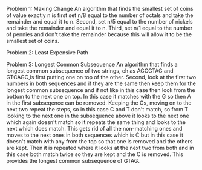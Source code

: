 Problem 1: Making Change
An algorithm that finds the smallest set of coins of value exactly n is first set n/8 equal to the number of octals and take the remainder and equal it to n. Second, set n/5 equal to the number of nickels and take the remainder and equal it to n. Third, set n/1 equal to the number of pennies and don't take the remainder because this will allow it to be the smallest set of coins.

Problem 2: Least Expensive Path 




Problem 3: Longest Common Subsequence 
An algorithm that finds a longest common subsequence of two strings, ch as AGCGTAG and GTCAGC,is first putting one on top of the other. Second, look at the first two numbers in both sequences and if they are the same then keep them for the longest common subsequence and if not like in this case then look from the bottom to the next one on top. In this case it matches with the G so then A in the first subseqence can be removed. Keeping the Gs, moving on to the next two repeat the steps, so in this case C and T don't match, so from T looking to the next one in the subsequence above it looks to the next one which again doesn't match so it repeats the same thing and looks to the next which does match. This gets rid of all the non-matching ones and moves to the next ones in both sequences which is C but in this case it doesn't match with any from the top so that one is removed and the others are kept. Then it is repeated where it looks at the next two from both and in this case both match twice so they are kept and the C is removed. This provides the longest common subsequence of GTAG.
